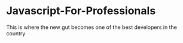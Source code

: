 # Javascript-For-Professionals
This is where the new gut becomes one of the best developers in the country

